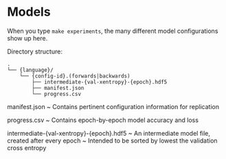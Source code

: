 Models
======

When you type `make experiments`, the many different model configurations show
up here.

Directory structure:

    .
    └── {language}/
        └── {config-id}.(forwards|backwards)
            ├── intermediate-{val-xentropy}-{epoch}.hdf5
            ├── manifest.json
            └── progress.csv

manifest.json
 ~ Contains pertinent configuration information for replication 

progress.csv
 ~ Contains epoch-by-epoch model accuracy and loss

intermediate-{val-xentropy}-{epoch}.hdf5
 ~ An intermediate model file, created after every epoch
 ~ Intended to be sorted by lowest the validation cross entropy
